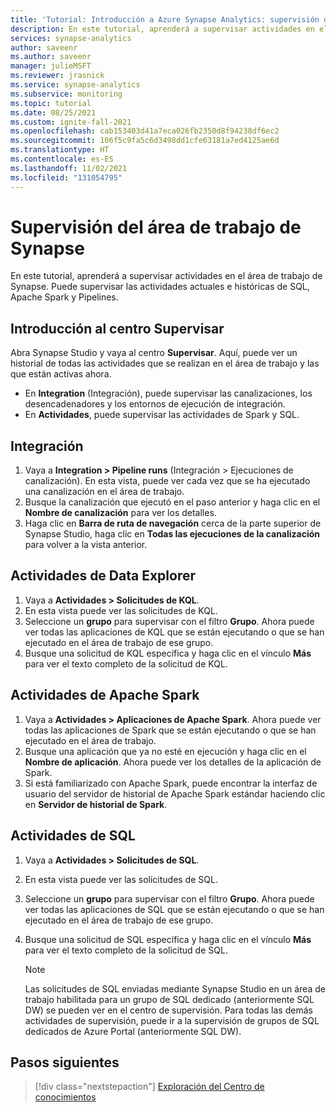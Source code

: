 ```yaml
---
title: 'Tutorial: Introducción a Azure Synapse Analytics: supervisión del área de trabajo de Synapse'
description: En este tutorial, aprenderá a supervisar actividades en el área de trabajo de Synapse.
services: synapse-analytics
author: saveenr
ms.author: saveenr
manager: julieMSFT
ms.reviewer: jrasnick
ms.service: synapse-analytics
ms.subservice: monitoring
ms.topic: tutorial
ms.date: 08/25/2021
ms.custom: ignite-fall-2021
ms.openlocfilehash: cab153403d41a7eca026fb2350d8f94238df6ec2
ms.sourcegitcommit: 106f5c9fa5c6d3498dd1cfe63181a7ed4125ae6d
ms.translationtype: HT
ms.contentlocale: es-ES
ms.lasthandoff: 11/02/2021
ms.locfileid: "131054795"
---
```

# <a name="monitor-your-synapse-workspace"></a>Supervisión del área de trabajo de Synapse

En este tutorial, aprenderá a supervisar actividades en el área de trabajo de Synapse. Puede supervisar las actividades actuales e históricas de SQL, Apache Spark y Pipelines. 

## <a name="introduction-to-the-monitor-hub"></a>Introducción al centro Supervisar

Abra Synapse Studio y vaya al centro **Supervisar**. Aquí, puede ver un historial de todas las actividades que se realizan en el área de trabajo y las que están activas ahora. 

* En **Integration** (Integración), puede supervisar las canalizaciones, los desencadenadores y los entornos de ejecución de integración.
* En **Actividades**, puede supervisar las actividades de Spark y SQL. 

## <a name="integration"></a>Integración

1. Vaya a **Integration > Pipeline runs** (Integración > Ejecuciones de canalización). En esta vista, puede ver cada vez que se ha ejecutado una canalización en el área de trabajo. 
1. Busque la canalización que ejecutó en el paso anterior y haga clic en el **Nombre de canalización** para ver los detalles.
1. Haga clic en **Barra de ruta de navegación** cerca de la parte superior de Synapse Studio, haga clic en **Todas las ejecuciones de la canalización** para volver a la vista anterior.

## <a name="data-explorer-activities"></a>Actividades de Data Explorer

1. Vaya a **Actividades > Solicitudes de KQL**.
1. En esta vista puede ver las solicitudes de KQL.
1. Seleccione un **grupo** para supervisar con el filtro **Grupo**. Ahora puede ver todas las aplicaciones de KQL que se están ejecutando o que se han ejecutado en el área de trabajo de ese grupo.
1. Busque una solicitud de KQL específica y haga clic en el vínculo **Más** para ver el texto completo de la solicitud de KQL.

## <a name="apache-spark-activities"></a>Actividades de Apache Spark

1. Vaya a **Actividades > Aplicaciones de Apache Spark**. Ahora puede ver todas las aplicaciones de Spark que se están ejecutando o que se han ejecutado en el área de trabajo.
1. Busque una aplicación que ya no esté en ejecución y haga clic en el **Nombre de aplicación**. Ahora puede ver los detalles de la aplicación de Spark.
1. Si está familiarizado con Apache Spark, puede encontrar la interfaz de usuario del servidor de historial de Apache Spark estándar haciendo clic en **Servidor de historial de Spark**.

## <a name="sql-activities"></a>Actividades de SQL

1. Vaya a **Actividades > Solicitudes de SQL**.
1. En esta vista puede ver las solicitudes de SQL.
1. Seleccione un **grupo** para supervisar con el filtro **Grupo**. Ahora puede ver todas las aplicaciones de SQL que se están ejecutando o que se han ejecutado en el área de trabajo de ese grupo.
1. Busque una solicitud de SQL específica y haga clic en el vínculo **Más** para ver el texto completo de la solicitud de SQL.

    > [!NOTE] 
    > Las solicitudes de SQL enviadas mediante Synapse Studio en un área de trabajo habilitada para un grupo de SQL dedicado (anteriormente SQL DW) se pueden ver en el centro de supervisión. Para todas las demás actividades de supervisión, puede ir a la supervisión de grupos de SQL dedicados de Azure Portal (anteriormente SQL DW).

## <a name="next-steps"></a>Pasos siguientes

> [!div class="nextstepaction"]
> [Exploración del Centro de conocimientos](get-started-knowledge-center.md)
